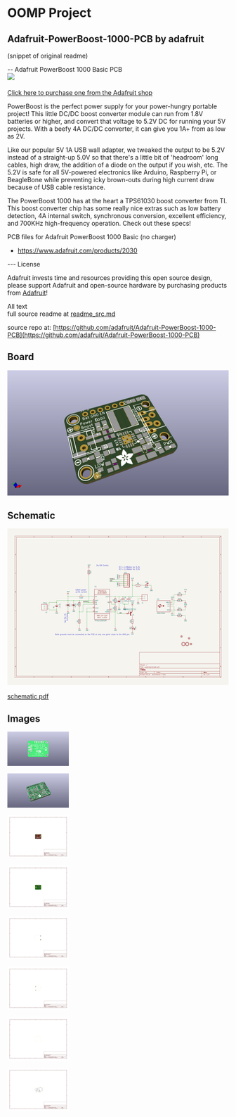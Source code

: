 # OOMP Project  
## Adafruit-PowerBoost-1000-PCB  by adafruit  
  
(snippet of original readme)  
  
-- Adafruit PowerBoost 1000 Basic PCB  
<a href="http://www.adafruit.com/products/2030"><img src="assets/image.jpg?raw=true" width="500px"><br/>  
Click here to purchase one from the Adafruit shop</a>  
  
PowerBoost is the perfect power supply for your power-hungry portable project! This little DC/DC boost converter module can run from 1.8V batteries or higher, and convert that voltage to 5.2V DC for running your 5V projects. With a beefy 4A DC/DC converter, it can give you 1A+ from as low as 2V.   
  
Like our popular 5V 1A USB wall adapter, we tweaked the output to be 5.2V instead of a straight-up 5.0V so that there's a little bit of 'headroom' long cables, high draw, the addition of a diode on the output if you wish, etc. The 5.2V is safe for all 5V-powered electronics like Arduino, Raspberry Pi, or BeagleBone while preventing icky brown-outs during high current draw because of USB cable resistance.  
  
The PowerBoost 1000 has at the heart a TPS61030 boost converter from TI. This boost converter chip has some really nice extras such as low battery detection, 4A internal switch, synchronous conversion, excellent efficiency, and 700KHz high-frequency operation. Check out these specs!  
  
PCB files for Adafruit PowerBoost 1000 Basic (no charger)  
- https://www.adafruit.com/products/2030  
  
--- License  
  
Adafruit invests time and resources providing this open source design, please support Adafruit and open-source hardware by purchasing products from [Adafruit](https://www.adafruit.com)!  
  
All text   
  full source readme at [readme_src.md](readme_src.md)  
  
source repo at: [https://github.com/adafruit/Adafruit-PowerBoost-1000-PCB](https://github.com/adafruit/Adafruit-PowerBoost-1000-PCB)  
## Board  
  
[![working_3d.png](working_3d_600.png)](working_3d.png)  
## Schematic  
  
[![working_schematic.png](working_schematic_600.png)](working_schematic.png)  
  
[schematic pdf](working_schematic.pdf)  
## Images  
  
[![working_3D_bottom.png](working_3D_bottom_140.png)](working_3D_bottom.png)  
  
[![working_3D_top.png](working_3D_top_140.png)](working_3D_top.png)  
  
[![working_assembly_page_01.png](working_assembly_page_01_140.png)](working_assembly_page_01.png)  
  
[![working_assembly_page_02.png](working_assembly_page_02_140.png)](working_assembly_page_02.png)  
  
[![working_assembly_page_03.png](working_assembly_page_03_140.png)](working_assembly_page_03.png)  
  
[![working_assembly_page_04.png](working_assembly_page_04_140.png)](working_assembly_page_04.png)  
  
[![working_assembly_page_05.png](working_assembly_page_05_140.png)](working_assembly_page_05.png)  
  
[![working_assembly_page_06.png](working_assembly_page_06_140.png)](working_assembly_page_06.png)  
